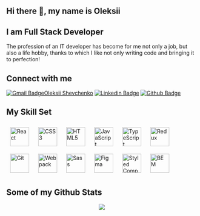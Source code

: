 
## Hi there 👋, my name is Oleksii
## I am Full Stack Developer
  

The profession of an IT developer has become for me not only a job, but also a life hobby, thanks to which I like not only writing code and bringing it to perfection! 

## Connect with me
[![Gmail BadgeOleksii Shevchenko](https://img.shields.io/badge/-c14438?style=flat&logo=Gmail&logoColor=white&link=mailto:uzlabini@gmail.com)](mailto:uzlabini@gmail.com) 
[![Linkedin Badge](https://img.shields.io/badge/-0072b1?style=flat&logo=Linkedin&logoColor=white&link=https://linkedin.com/in/oleksii-shevchenko-535ab61b8)](https://linkedin.com/in/oleksii-shevchenko-535ab61b8/)
[![Github Badge](https://img.shields.io/badge/-grey?style=flat&logo=github&logoColor=white&link=https://github.com/ShevchenkoOl)](https://www.github.com/ShevchenkoOl/)

<!-- <p align='left'>I'm 💚 Front-end 💚 Developer</p><p align='left'> You can view my portfolio <a href='https://yer-portfolio.netlify.app/' target=_blank><u>here</u>.</a></p>
 -->
## My Skill Set 
<div>
<a href="https://reactjs.org/" target="_blank"><img style="margin: 10px" src="https://profilinator.rishav.dev/skills-assets/react-original-wordmark.svg" alt="React" height="50" /></a>  
<a href="https://www.w3schools.com/css/" target="_blank"><img style="margin: 10px" src="https://profilinator.rishav.dev/skills-assets/css3-original-wordmark.svg" alt="CSS3" height="50" /></a>  
<a href="https://en.wikipedia.org/wiki/HTML5" target="_blank"><img style="margin: 10px" src="https://profilinator.rishav.dev/skills-assets/html5-original-wordmark.svg" alt="HTML5" height="50" /></a>  
<a href="https://www.javascript.com/" target="_blank"><img style="margin: 10px" src="https://profilinator.rishav.dev/skills-assets/javascript-original.svg" alt="JavaScript" height="50" /></a>  
<a href="https://www.typescriptlang.org/" target="_blank"><img style="margin: 10px" src="https://profilinator.rishav.dev/skills-assets/typescript-original.svg" alt="TypeScript" height="50" /></a>  
<a href="https://redux.js.org/" target="_blank"><img style="margin: 10px" src="https://profilinator.rishav.dev/skills-assets/redux-original.svg" alt="Redux" height="50" /></a>  
<a href="https://github.com/" target="_blank"><img style="margin: 10px" src="https://profilinator.rishav.dev/skills-assets/git-scm-icon.svg" alt="Git" height="50" /></a>  
<a href="https://webpack.js.org/" target="_blank"><img style="margin: 10px" src="https://profilinator.rishav.dev/skills-assets/webpack-original.svg" alt="Webpack" height="50" /></a>  
<a href="https://sass-lang.com/" target="_blank"><img style="margin: 10px" src="https://profilinator.rishav.dev/skills-assets/sass-original.svg" alt="Sass" height="50" /></a>  
<a href="https://www.figma.com/" target="_blank"><img style="margin: 10px" src="https://profilinator.rishav.dev/skills-assets/figma-icon.svg" alt="Figma" height="50" /></a>  
<a href="https://styled-components.com/" target="_blank"><img style="margin: 10px" src="https://profilinator.rishav.dev/skills-assets/styled-components.png" alt="Styled Components" height="50" /></a>  
<a href="http://getbem.com/" target="_blank"><img style="margin: 10px" src="https://profilinator.rishav.dev/skills-assets/bem.svg" alt="BEM" height="50" /></a>
  </div>


## Some of my Github Stats
<div align="center"><img src="https://github-readme-stats.vercel.app/api?username=ShevchenkoOl&show_icons=true&count_private=true&hide_border=true" align="center" /></div>
